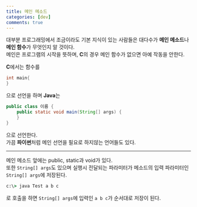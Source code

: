 ```yaml
---
title: 메인 메소드
categories: [dev]
comments: true
---
```

대부분 프로그래밍에서 조금이라도 기본 지식이 있는 사람들은 대다수가 **메인 메소드**나 **메인 함수**가 무엇인지 알 것이다.   
메인은 프로그램의 시작을 뜻하며, **C**의 경우 메인 함수가 없으면 아예 작동을 안한다.   
   
**C**에서는 함수를   
```c
int main{
}
```
으로 선언을 하며 
**Java**는
```java
public class 이름 {
    public static void main(String[] args) {
    }
}
```
으로 선언한다.   
가끔 **파이썬**처럼 메인 선언을 필요로 하지않는 언어들도 있다.  
- - - 
메인 메소드 앞에는 public, static과 void가 있다.     
또한 ```String[] args```도 있으며 실행시 전달되는 파라미터가 메소드의 입력 파라미터인 ```String[] args```에 저장된다.   
```cmd
c:\> java Test a b c
```
로 호출을 하면 ```String[] args```에 입력인 ```a b c```가 순서대로 저장이 된다.